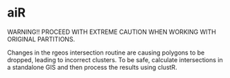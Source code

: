 # aiR
WARNING!!  PROCEED WITH EXTREME CAUTION WHEN WORKING WITH ORIGINAL PARTITIONS.  

Changes in the rgeos intersection routine are causing polygons to be dropped, leading to incorrect clusters.  To be safe, calculate intersections in a standalone GIS and then process the results using clustR.
